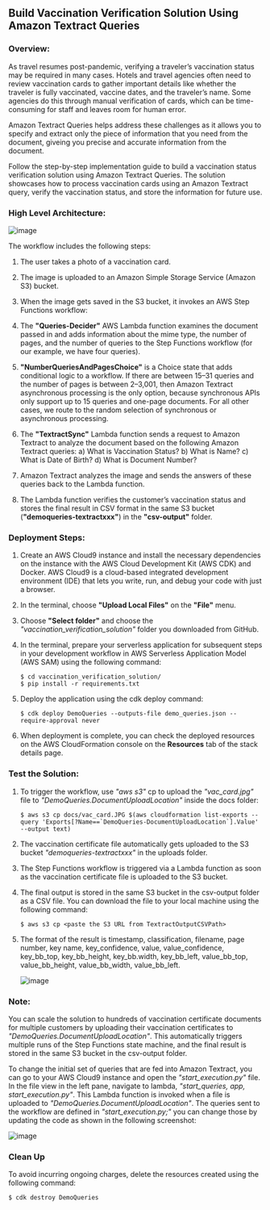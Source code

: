 ## Build Vaccination Verification Solution Using Amazon Textract Queries

### Overview:

As travel resumes post-pandemic, verifying a traveler’s vaccination status may be required in many cases. Hotels and travel agencies often need to review vaccination cards to gather important details like whether the traveler is fully vaccinated, vaccine dates, and the traveler’s name. Some agencies do this through manual verification of cards, which can be time-consuming for staff and leaves room for human error.

Amazon Textract Queries helps address these challenges as it allows you to specify and extract only the piece of information that you need from the document, giveing you precise and accurate information from the document.

Follow the step-by-step implementation guide to build a vaccination status verification solution using Amazon Textract Queries. The solution showcases how to process vaccination cards using an Amazon Textract query, verify the vaccination status, and store the information for future use.

### High Level Architecture:

![image](https://github.com/aws-samples/build-vaccination-verification-solution-using-amazon-textract-queries/assets/45221995/0148e14a-68ea-464c-8dc5-b60411b03330)


The workflow includes the following steps:

1) The user takes a photo of a vaccination card.

2) The image is uploaded to an Amazon Simple Storage Service (Amazon S3) bucket.

3) When the image gets saved in the S3 bucket, it invokes an AWS Step Functions workflow:

4) The **"Queries-Decider"** AWS Lambda function examines the document passed in and adds information about the mime type, the number of pages, and the number of queries to the Step Functions workflow (for our example, we have four queries).

5) **"NumberQueriesAndPagesChoice"** is a Choice state that adds conditional logic to a workflow. If there are between 15–31 queries and the number of pages is between 2–3,001, then Amazon Textract asynchronous processing is the only option, because synchronous APIs only support up to 15 queries and one-page documents. For all other cases, we route to the random selection of synchronous or asynchronous processing.

6) The **"TextractSync"** Lambda function sends a request to Amazon Textract to analyze the document based on the following Amazon Textract queries:
  a) What is Vaccination Status?
  b) What is Name?
  c) What is Date of Birth?
  d) What is Document Number?

7) Amazon Textract analyzes the image and sends the answers of these queries back to the Lambda function.

8) The Lambda function verifies the customer’s vaccination status and stores the final result in CSV format in the same S3 bucket (**"demoqueries-textractxxx"**) in the **"csv-output"** folder.

### Deployment Steps:

1) Create an AWS Cloud9 instance and install the necessary dependencies on the instance with the AWS Cloud Development Kit (AWS CDK) and Docker. AWS Cloud9 is a cloud-based integrated development environment (IDE) that lets you write, run, and debug your code with just a browser.

2) In the terminal, choose **"Upload Local Files"** on the **"File"** menu.
3) Choose **"Select folder"** and choose the *"vaccination_verification_solution"* folder you downloaded from GitHub.
4) In the terminal, prepare your serverless application for subsequent steps in your development workflow in AWS Serverless Application Model (AWS SAM) using the following command:

   ```
   $ cd vaccination_verification_solution/
   $ pip install -r requirements.txt
   ```
5) Deploy the application using the cdk deploy command:

   ```
   $ cdk deploy DemoQueries --outputs-file demo_queries.json --require-approval never
   ```

6) When deployment is complete, you can check the deployed resources on the AWS CloudFormation console on the **Resources** tab of the stack details page.

### Test the Solution:

1) To trigger the workflow, use *"aws s3"* cp to upload the *"vac_card.jpg"* file to *"DemoQueries.DocumentUploadLocation"* inside the docs folder:

   ```
   $ aws s3 cp docs/vac_card.JPG $(aws cloudformation list-exports --query 'Exports[?Name==`DemoQueries-DocumentUploadLocation`].Value' --output text)
   ```

2) The vaccination certificate file automatically gets uploaded to the S3 bucket *"demoqueries-textractxxx"* in the uploads folder.
3) The Step Functions workflow is triggered via a Lambda function as soon as the vaccination certificate file is uploaded to the S3 bucket.
4) The final output is stored in the same S3 bucket in the csv-output folder as a CSV file. You can download the file to your local machine using the following command:

   ```
   $ aws s3 cp <paste the S3 URL from TextractOutputCSVPath>
   ```
5) The format of the result is timestamp, classification, filename, page number, key name, key_confidence, value, value_confidence, key_bb_top, key_bb_height, key_bb.width, key_bb_left, value_bb_top, value_bb_height, value_bb_width, value_bb_left.

   ![image](https://github.com/aws-samples/build-vaccination-verification-solution-using-amazon-textract-queries/assets/45221995/f81ac694-a0c9-4d41-b776-28fd20f1a0f3)


### Note: ###

You can scale the solution to hundreds of vaccination certificate documents for multiple customers by uploading their vaccination certificates to *"DemoQueries.DocumentUploadLocation"*. This automatically triggers multiple runs of the Step Functions state machine, and the final result is stored in the same S3 bucket in the csv-output folder.

To change the initial set of queries that are fed into Amazon Textract, you can go to your AWS Cloud9 instance and open the *"start_execution.py"* file. In the file view in the left pane, navigate to lambda, *"start_queries, app, start_execution.py"*. This Lambda function is invoked when a file is uploaded to *"DemoQueries.DocumentUploadLocation"*. The queries sent to the workflow are defined in *"start_execution.py;"* you can change those by updating the code as shown in the following screenshot:

![image](https://github.com/aws-samples/build-vaccination-verification-solution-using-amazon-textract-queries/assets/45221995/b1a6c8c1-6851-4182-8507-bcbbf8561bd3)

### Clean Up ###

To avoid incurring ongoing charges, delete the resources created using the following command:

   ``` 
   $ cdk destroy DemoQueries
   ```


   
   

